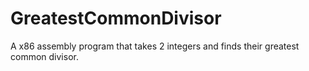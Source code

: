 # GreatestCommonDivisor
A x86 assembly program that takes 2 integers and finds their greatest common divisor. 
